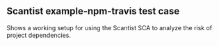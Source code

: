 ## Scantist example-npm-travis test case

Shows a working setup for using the Scantist SCA to analyze the risk of project dependencies.

